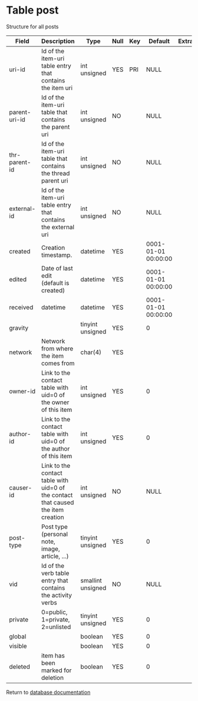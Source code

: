 Table post
===========
Structure for all posts

| Field | Description | Type | Null | Key | Default | Extra |
| ----- | ----------- | ---- | ---- | --- | ------- | ----- |
| uri-id | Id of the item-uri table entry that contains the item uri | int unsigned | YES | PRI | NULL |  |    
| parent-uri-id | Id of the item-uri table that contains the parent uri | int unsigned | NO |  | NULL |  |    
| thr-parent-id | Id of the item-uri table that contains the thread parent uri | int unsigned | NO |  | NULL |  |    
| external-id | Id of the item-uri table entry that contains the external uri | int unsigned | NO |  | NULL |  |    
| created | Creation timestamp. | datetime | YES |  | 0001-01-01 00:00:00 |  |    
| edited | Date of last edit (default is created) | datetime | YES |  | 0001-01-01 00:00:00 |  |    
| received | datetime | datetime | YES |  | 0001-01-01 00:00:00 |  |    
| gravity |  | tinyint unsigned | YES |  | 0 |  |    
| network | Network from where the item comes from | char(4) | YES |  |  |  |    
| owner-id | Link to the contact table with uid=0 of the owner of this item | int unsigned | YES |  | 0 |  |    
| author-id | Link to the contact table with uid=0 of the author of this item | int unsigned | YES |  | 0 |  |    
| causer-id | Link to the contact table with uid=0 of the contact that caused the item creation | int unsigned | NO |  | NULL |  |    
| post-type | Post type (personal note, image, article, ...) | tinyint unsigned | YES |  | 0 |  |    
| vid | Id of the verb table entry that contains the activity verbs | smallint unsigned | NO |  | NULL |  |    
| private | 0=public, 1=private, 2=unlisted | tinyint unsigned | YES |  | 0 |  |    
| global |  | boolean | YES |  | 0 |  |    
| visible |  | boolean | YES |  | 0 |  |    
| deleted | item has been marked for deletion | boolean | YES |  | 0 |  |    

Return to [database documentation](help/database)
